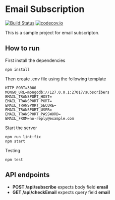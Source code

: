 # Email Subscription
[![Build Status](https://travis-ci.org/abou7mied/email-subscription.svg?branch=master)](https://travis-ci.org/abou7mied/email-subscription)
[![codecov.io](https://codecov.io/github/abou7mied/email-subscription/coverage.svg?branch=master)](https://codecov.io/github/abou7mied/email-subscription?branch=master)

This is a sample project for email subscripton. 

## How to run
First install the dependencies
```
npm install
```

Then create .env file using the following template
```dotenv
HTTP_PORT=3000
MONGO_URL=mongodb://127.0.0.1:27017/subscribers
EMAIL_TRANSPORT_HOST=
EMAIL_TRANSPORT_PORT=
EMAIL_TRANSPORT_SECURE=
EMAIL_TRANSPORT_USER=
EMAIL_TRANSPORT_PASSWORD=
EMAIL_FROM=no-reply@example.com
```

Start the server
```
npm run lint:fix
npm start
```
Testing
```
npm test
```

## API endpoints
- **POST /api/subscribe** expects body field **email**
- **GET /api/checkEmail** expects query field **email**
